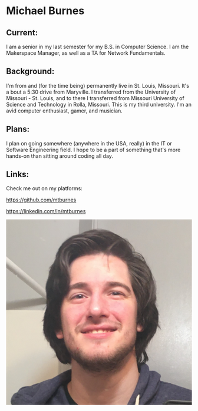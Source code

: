 # Michael Burnes
## Current:
I am a senior in my last semester for my B.S. in Computer Science. I am the Makerspace Manager, as well as a TA for Network Fundamentals. 
## Background:
I'm from and (for the time being) permanently live in St. Louis, Missouri. It's a bout a 5:30 drive from Maryville. I transferred from the University of Missouri - St. Louis, and to there I transferred from Missouri University of Science and Technology in Rolla, Missouri. This is my third university. I'm an avid computer enthusiast, gamer, and musician. 
## Plans:
I plan on going somewhere (anywhere in the USA, really) in the IT or Software Engineering field. I hope to be a part of something that's more hands-on than sitting around coding all day.

## Links:
Check me out on my platforms:

https://github.com/mtburnes

https://linkedin.com/in/mtburnes

![](IMG_4061.JPG)